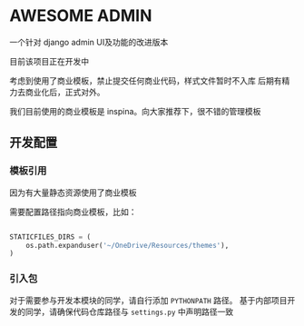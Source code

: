AWESOME ADMIN
=============

一个针对 django admin  UI及功能的改进版本

目前该项目正在开发中

考虑到使用了商业模板，禁止提交任何商业代码，样式文件暂时不入库
后期有精力去商业化后，正式对外。

我们目前使用的商业模板是 inspina。向大家推荐下，很不错的管理模板


## 开发配置


### 模板引用

因为有大量静态资源使用了商业模板

需要配置路径指向商业模板，比如：

```python

STATICFILES_DIRS = (
    os.path.expanduser('~/OneDrive/Resources/themes'),
)
```


### 引入包

对于需要参与开发本模块的同学，请自行添加  `PYTHONPATH` 路径。
基于内部项目开发的同学，请确保代码仓库路径与 `settings.py` 中声明路径一致







